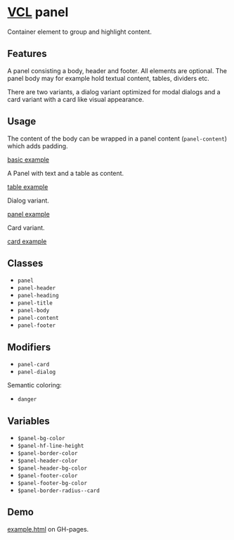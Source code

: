 # [VCL](https://vcl.github.io/) panel

Container element to group and highlight content.

## Features

A panel consisting a body, header and footer.
All elements are optional.
The panel body may for example hold textual content, tables, dividers etc.

There are two variants, a dialog variant optimized for modal dialogs
and a card variant with a card like visual appearance.

## Usage

The content of the body can be wrapped in a panel content (`panel-content`)
which adds padding.

[basic example](/demo/example-basic.html)

A Panel with text and a table as content.

[table example](/demo/example-table.html)

Dialog variant.

[panel example](/demo/example-dialog.html)

Card variant.

[card example](/demo/example-card.html)

## Classes

- `panel`
- `panel-header`
- `panel-heading`
- `panel-title`
- `panel-body`
- `panel-content`
- `panel-footer`

## Modifiers

- `panel-card`
- `panel-dialog`

Semantic coloring:

- `danger`

## Variables

- `$panel-bg-color`
- `$panel-hf-line-height`
- `$panel-border-color`
- `$panel-header-color`
- `$panel-header-bg-color`
- `$panel-footer-color`
- `$panel-footer-bg-color`
- `$panel-border-radius--card`

## Demo

[example.html](/demo/example.html) on GH-pages.
